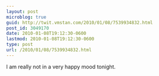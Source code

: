 ```yaml
---
layout: post
microblog: true
guid: http://twit.vmstan.com/2010/01/08/7539934832.html
post_id: 3049170
date: 2010-01-08T19:12:30-0600
lastmod: 2010-01-08T19:12:30-0600
type: post
url: /2010/01/08/7539934832.html
---
```

I am really not in a very happy mood tonight.
